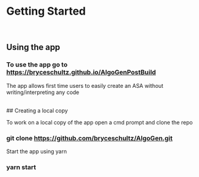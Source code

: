 # Getting Started
<br>

## Using the app

### To use the app go to https://bryceschultz.github.io/AlgoGenPostBuild

The app allows first time users to easily create an ASA without writing/interpreting any code

<br>
## Creating a local copy

To work on a local copy of the app open a cmd prompt and clone the repo


### git clone https://github.com/bryceschultz/AlgoGen.git

Start the app using yarn

### yarn start
